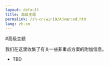 ```yaml
---
layout: default
title: 高级主题
permalink: /zh-cn/win10/Advanced.htm
lang: zh-cn
---
```


#高级主题

我们在这里收集了有关一些非重点方案的附加信息。

* TBD
<!-- 1.  [Creating and Deploying Appx Packages](Appx.htm) --- Walkthrough on how to create Appx package using Visual Studio and deploy it on a Windows IoT Core device. -->
